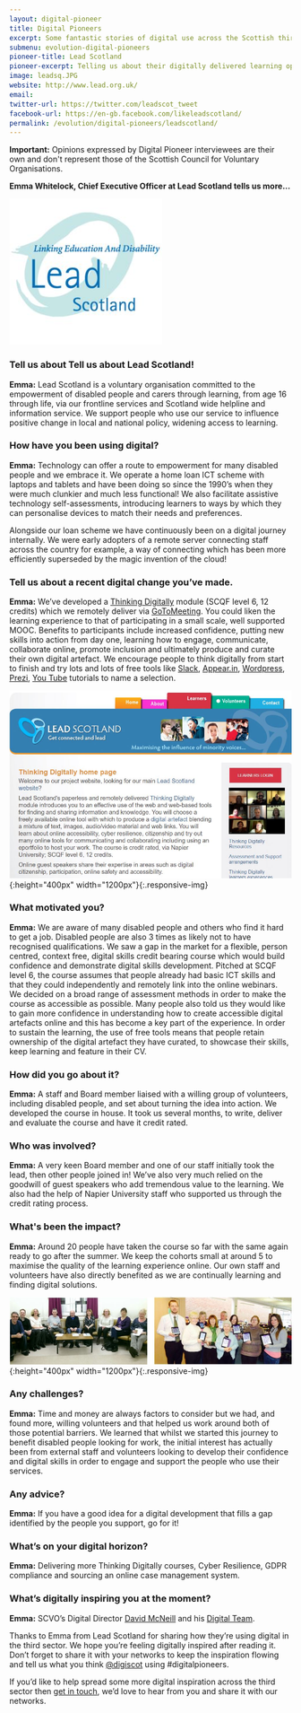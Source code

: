 ```yaml
---
layout: digital-pioneer
title: Digital Pioneers
excerpt: Some fantastic stories of digital use across the Scottish third sector. Read on to be inspired.
submenu: evolution-digital-pioneers
pioneer-title: Lead Scotland
pioneer-excerpt: Telling us about their digitally delivered learning opportunities to help people into employment.
image: leadsq.JPG
website: http://www.lead.org.uk/
email:
twitter-url: https://twitter.com/leadscot_tweet
facebook-url: https://en-gb.facebook.com/likeleadscotland/
permalink: /evolution/digital-pioneers/leadscotland/
---
```

**Important:** Opinions expressed by Digital Pioneer interviewees are their own and don't represent those of the Scottish Council for Voluntary Organisations.

**Emma Whitelock, Chief Executive Officer at Lead Scotland tells us more...**

![Lead Scotland](/images/digital-pioneers/leadsq.JPG)

### Tell us about Tell us about Lead Scotland!

**Emma:** Lead Scotland is a voluntary organisation committed to the empowerment of disabled people and carers through learning, from age 16 through life, via our frontline services and Scotland wide helpline and information service.  We support people who use our service to influence positive change in local and national policy, widening access to learning. 

### How have you been using digital?

**Emma:** Technology can offer a route to empowerment for many disabled people and we embrace it. We operate a home loan ICT scheme with laptops and tablets and have been doing so since the 1990’s when they were much clunkier and much less functional! We also facilitate assistive technology self-assessments, introducing learners to ways by which they can personalise devices to match their needs and preferences.  

Alongside our loan scheme we have continuously been on a digital journey internally.  We were early adopters of a remote server connecting staff across the country for example, a way of connecting which has been more efficiently superseded by the magic invention of the cloud! 

### Tell us about a recent digital change you’ve made.

**Emma:** We’ve developed a <a target="_blank" href="http://www.getconnectedandlead.org.uk/show.php?contentid=160">Thinking Digitally</a> module (SCQF level 6, 12 credits) which we remotely deliver via <a target="_blank" href="http://resources.gotomeeting.co.uk/h/">GoToMeeting</a>. You could liken the learning experience to that of participating in a small scale, well supported MOOC. Benefits to participants include increased confidence, putting new skills into action from day one, learning how to engage, communicate, collaborate online, promote inclusion and ultimately produce and curate their own digital artefact.  We encourage people to think digitally from start to finish and try lots and lots of free tools like <a target="_blank" href="https://slack.com/">Slack</a>, <a target="_blank" href="https://appear.in/">Appear.in</a>, <a target="_blank" href="https://wordpress.com/">Wordpress</a>, <a target="_blank" href="https://prezi.com/">Prezi</a>, <a target="_blank" href="https://www.youtube.com/">You Tube</a> tutorials to name a selection.  

![Lead Scotland Thinking Digitally](/images/digital-pioneers/leadscotlandtd.JPG){:height="400px" width="1200px"}{:.responsive-img}

### What motivated you?

**Emma:** We are aware of many disabled people and others who find it hard to get a job.  Disabled people are also 3 times as likely not to have recognised qualifications. We saw a gap in the market for a flexible, person centred, context free, digital skills credit bearing course which would build confidence and demonstrate digital skills development.  Pitched at SCQF level 6, the course assumes that people already had basic ICT skills and that they could independently and remotely link into the online webinars.   
We decided on a broad range of assessment methods in order to make the course as accessible as possible. Many people also told us they would like to gain more confidence in understanding how to create accessible digital artefacts online and this has become a key part of the experience. In order to sustain the learning, the use of free tools means that people retain ownership of the digital artefact they have curated, to showcase their skills, keep learning and feature in their CV. 

### How did you go about it?

**Emma:** A staff and Board member liaised with a willing group of volunteers, including disabled people, and set about turning the idea into action.  We developed the course in house.  It took us several months, to write, deliver and evaluate the course and have it credit rated.

### Who was involved?

**Emma:** A very keen Board member and one of our staff initially took the lead, then other people joined in!  We’ve also very much relied on the goodwill of guest speakers who add tremendous value to the learning. We also had the help of Napier University staff who supported us through the credit rating process. 

### What's been the impact?

**Emma:** Around 20 people have taken the course so far with the same again ready to go after the summer.  We keep the cohorts small at around 5 to maximise the quality of the learning experience online.  Our own staff and volunteers have also directly benefited as we are continually learning and finding digital solutions. 

![Lead Scotland](/images/digital-pioneers/lspictures.JPG){:height="400px" width="1200px"}{:.responsive-img}

### Any challenges?

**Emma:** Time and money are always factors to consider but we had, and found more, willing volunteers and that helped us work around both of those potential barriers.  We learned that whilst we started this journey to benefit disabled people looking for work, the initial interest has actually been from external staff and volunteers looking to develop their confidence and digital skills in order to engage and support the people who use their services. 

### Any advice?

**Emma:** If you have a good idea for a digital development that fills a gap identified by the people you support, go for it! 

### What’s on your digital horizon?

**Emma:** Delivering more Thinking Digitally courses, Cyber Resilience, GDPR compliance and sourcing an online case management system.

### What’s digitally inspiring you at the moment?

**Emma:** SCVO’s Digital Director <a target="_blank" href="https://twitter.com/david_mcneill">David McNeill</a> and his <a target="_blank" href="https://digital.scvo.org.uk/about/">Digital Team</a>. 

Thanks to Emma from Lead Scotland for sharing how they’re using digital in the third sector.  We hope you’re feeling digitally inspired after reading it.  Don’t forget to share it with your networks to keep the inspiration flowing and tell us what you think <a href="https://twitter.com/digiscot?ref_src=twsrc%5Egoogle%7Ctwcamp%5Eserp%7Ctwgr%5Eauthor" target="_blank">@digiscot</a> using #digitalpioneers.

If you’d like to help spread some more digital inspiration across the third sector then <a href="mailto:onedigital@scvo.org.uk">get in touch</a>, we’d love to hear from you and share it with our networks.


